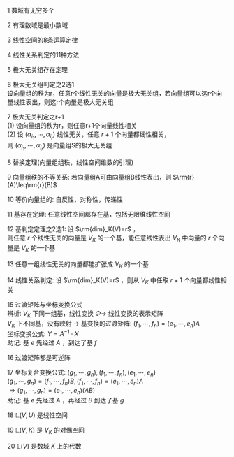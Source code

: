 1 数域有无穷多个  
  
2 有理数域是最小数域  
  
3 线性空间的8条运算定律  
  
4 线性关系判定的11种方法  
  
5 极大无关组存在定理  
  
6 极大无关组判定之2选1  
设向量组的秩为r，任意r个线性无关的向量是极大无关组，若向量组可以这r个向量线性表出，则这r个向量是极大无关组  
  
7 极大无关判定之r+1  
(1) 设向量组的秩为r，则任意r+1个向量线性相关  
(2) 设 $(\alpha_{i_1},\cdots,\alpha_{i_r})$ 线性无关，任意 $r+1$ 个向量都线性相关，  
则 $(\alpha_{i_1},\cdots,\alpha_{i_r})$ 是向量组S的极大无关组  
  
8 替换定理(向量组组秩，线性空间维数的引理)  
  
9 向量组秩的不等关系: 若向量组A可由向量组B线性表出，则 $\rm{r}(A)\leq\rm{r}(B)$  
  
10 等价向量组的: 自反性，对称性，传递性  
  
11 基存在定理: 任意线性空间都存在基，包括无限维线性空间  
  
12 基判定定理之2选1: 设 $\rm{dim}_K(V)=r$ ，  
则任意 $r$ 个线性无关的向量是 $V_K$ 的一个基，能任意线性表出 $V_K$ 中向量的 $r$ 个向量是 $V_K$ 的一个基  
  
13 任意一组线性无关的向量都能扩张成 $V_K$ 的一个基  
  
14 线性关系判定: 设 $\rm{dim}_K(V)=r$ ，则从 $V_K$ 中任取 $r+1$ 个向量都线性相关  
  
15 过渡矩阵与坐标变换公式  
辨析:  $V_K$ 下同一组基，线性变换 $\Phi\longrightarrow$ 线性变换的表示矩阵  
 $V_K$ 下不同基，没有映射 $\longrightarrow$  基变换的过渡矩阵:  $(f_1,\cdots,f_n)=(e_1,\cdots,e_n)A$  
坐标变换公式:  $Y=A^{-1}\cdot X$  
助记: 基 $e$ 先经过 $A$ ，到达了基 $f$  
  
16 过渡矩阵都是可逆阵  
  
17 坐标复合变换公式:  $(g_1,\cdots,g_n), (f_1,\cdots,f_n), (e_1,\cdots,e_n)$  
 $(g_1,\cdots,g_n)=(f_1,\cdots,f_n)B, (f_1,\cdots,f_n)=(e_1,\cdots,e_n)A$  
 $\Rightarrow(g_1,\cdots,g_n)=(e_1,\cdots,e_n)(AB)$  
助记: 基 $e$ 先经过 $A$ ，再经过 $B$ 到达了基 $g$  
  
18  $\mathbb{L}(V,U)$ 是线性空间  
  
19  $\mathbb{L}(V,K)$ 是 $V_K$ 的对偶空间  
  
20  $\mathbb{L}(V)$ 是数域 $K$ 上的代数  
